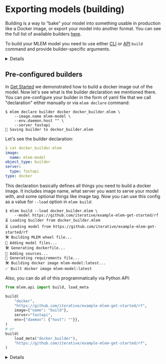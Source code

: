 # Exporting models (building)

Building is a way to “bake” your model into something usable in production like
a Docker image, or export your model into another format. You can see the full
list of available builders [here](/doc/object-reference/build).

To build your MLEM model you need to use either
[CLI](/doc/command-reference/build) or [API](/doc/api-reference/build) `build`
command and provide builder-specific arguments.

<details>

### ⚙️ About builders and arguments

There are different types of builders and each one has it’s own set of available
arguments. You can find them in the nested pages, but for quick reference you
can run `mlem build --help` for list of builders and
`mlem build $BUILDER --help` for list of available arguments.

</details>

## Pre-configured builders

In [Get Started](/doc/get-started/building) we demonstrated how to build a
docker image out of the model. Now let's see what is the builder declaration we
mentioned there. You can pre-configure your builder in the form of yaml file
that we call "declaration" either manually or via `mlem declare` command:

```cli
$ mlem declare builder docker docker_builder.mlem \
    --image.name mlem-model \
    --env.daemon.host "" \
    --server fastapi
💾 Saving builder to docker_builder.mlem
```

Let's see the builder declaration:

```yaml
$ cat docker_builder.mlem
image:
  name: mlem-model
object_type: builder
server:
  type: fastapi
type: docker
```

This declaration basically defines all things you need to build a docker image.
It includes image name, what server you want to serve your model with, and some
optional things like image tag. Now you can use this config as a value for
`--load` option in `mlem build`:

```cli
$ mlem build --load docker_builder.mlem \
    --model https://github.com/iterative/example-mlem-get-started/rf
⏳️ Loading builder from docker_builder.mlem
⏳️ Loading model from https://github.com/iterative/example-mlem-get-started/rf
🛠 Building MLEM wheel file...
💼 Adding model files...
🛠 Generating dockerfile...
💼 Adding sources...
💼 Generating requirements file...
🛠 Building docker image mlem-model:latest...
✅ Built docker image mlem-model:latest
```

Also, you can do all of this programmatically via Python API:

```py
from mlem.api import build, load_meta

build(
    "docker",
    "https://github.com/iterative/example-mlem-get-started/rf",
    image={"name": "build"},
    server="fastapi",
    env={"daemon": {"host": ""}},
)
# or
build(
    load_meta("docker_builder"),
    "https://github.com/iterative/example-mlem-get-started/rf",
)
```

<details>

### ⚙️ Remote builder config

Like every other MLEM object, builders can be read from remote repos. Try

```cli
mlem build \
    --load https://github.com/iterative/example-mlem-get-started/pip_config \
    --model https://github.com/iterative/example-mlem-get-started/rf
```

</details>
